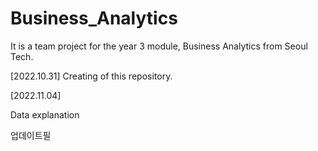 # Business_Analytics
It is a team project for the year 3 module, Business Analytics from Seoul Tech.

[2022.10.31] Creating of this repository.

[2022.11.04] 





Data explanation

업데이트필
